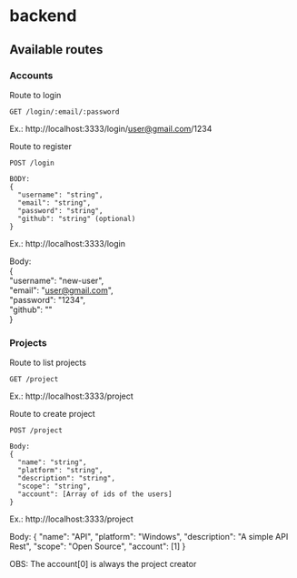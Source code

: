 # backend

## Available routes

### Accounts

Route to login
```
GET /login/:email/:password   
```

Ex.: http://localhost:3333/login/user@gmail.com/1234

Route to register
```
POST /login   

BODY:
{
  "username": "string",
  "email": "string",
  "password": "string",
  "github": "string" (optional)
}
```

Ex.: http://localhost:3333/login

Body:    
{   
  "username": "new-user",   
  "email": "user@gmail.com",   
  "password": "1234",   
  "github": ""   
}   

### Projects

Route to list projects
```
GET /project
```

Ex.: http://localhost:3333/project

Route to create project
```
POST /project

Body:
{
  "name": "string",
  "platform": "string",
  "description": "string",
  "scope": "string",
  "account": [Array of ids of the users]
}
```

Ex.: http://localhost:3333/project

Body:
{
  "name": "API",
  "platform": "Windows",
  "description": "A simple API Rest",
  "scope": "Open Source",
  "account": [1]
}

OBS: The account[0] is always the project creator
